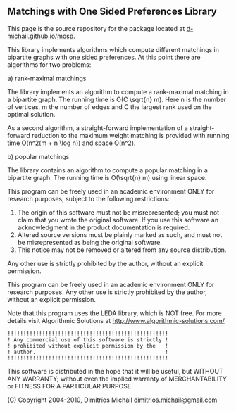 Matchings with One Sided Preferences Library
--------------------------------------------

This page is the source repository for the package located at
<a href="https://d-michail.github.io/mosp/">d-michail.github.io/mosp</a>.

This library implements algorithms which compute different
matchings in bipartite graphs with one sided preferences.
At this point there are algorithms for two problems: 

a) rank-maximal matchings

   The library implements an algorithm to compute
   a rank-maximal matching in a bipartite graph.
   The running time is O(C \sqrt{n} m). Here n is 
   the number of vertices, m the number of edges 
   and C the largest rank used on the optimal solution.

   As a second algorithm, a straight-forward implementation
   of a straight-forward reduction to the maximum weight
   matching is provided with running time O(n^2(m + n \log n))
   and space O(n^2).

b) popular matchings

   The library contains an algorithm to compute a popular
   matching in a bipartite graph. The running time is O(\sqrt{n} m)
   using linear space.

This program can be freely used in an academic environment ONLY for research purposes, 
subject to the following restrictions:

1. The origin of this software must not be misrepresented; you must not claim that you wrote the original software. 
   If you use this software an acknowledgment in the product documentation is required.
2. Altered source versions must be plainly marked as such, and must not be misrepresented as being the original software.
3. This notice may not be removed or altered from any source distribution.

Any other use is strictly prohibited by the author, without an explicit permission.

This program can be freely used in an academic environment
ONLY for research purposes. Any other use is strictly
prohibited by the author, without an explicit permission.

Note that this program uses the LEDA library, which is
NOT free. For more details visit Algorithmic Solutions
at http://www.algorithmic-solutions.com/

```
!!!!!!!!!!!!!!!!!!!!!!!!!!!!!!!!!!!!!!!!!!!!!!!!!!!
! Any commercial use of this software is strictly !
! prohibited without explicit permission by the   !
! author.                                         !
!!!!!!!!!!!!!!!!!!!!!!!!!!!!!!!!!!!!!!!!!!!!!!!!!!!
```

This software is distributed in the hope that it will be useful,
but WITHOUT ANY WARRANTY; without even the implied warranty of
MERCHANTABILITY or FITNESS FOR A PARTICULAR PURPOSE.

(C) Copyright 2004-2010, Dimitrios Michail <dimitrios.michail@gmail.com>

